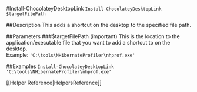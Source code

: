 #Install-ChocolateyDesktopLink
`Install-ChocolateyDesktopLink $targetFilePath`  
  
##Description
This adds a shortcut on the desktop to the specified file path.  
  
##Parameters
###$targetFilePath (important)
This is the location to the application/executable file that you want to add a shortcut to on the desktop.  
Example: `'C:\tools\NHibernateProfiler\nhprof.exe'`  
  
##Examples
`Install-ChocolateyDesktopLink 'C:\tools\NHibernateProfiler\nhprof.exe'`  
  
[[Helper Reference|HelpersReference]]  